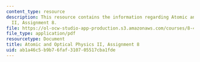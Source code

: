 ```yaml
---
content_type: resource
description: This resource contains the information regarding Atomic and Optical Physics
  II, Assignment 8.
file: https://ol-ocw-studio-app-production.s3.amazonaws.com/courses/8-421-atomic-and-optical-physics-i-spring-2014/ab1a46c5b9b76faf310705517cba1fde_MIT8_421S14_homeWork8.pdf
file_type: application/pdf
resourcetype: Document
title: Atomic and Optical Physics II, Assignment 8
uid: ab1a46c5-b9b7-6faf-3107-05517cba1fde
---
```

